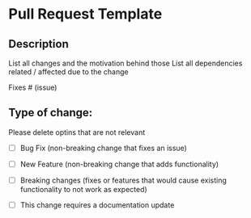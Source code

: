 # Pull Request Template

## Description
List all changes and the motivation behind those
List all dependencies related / affected due to the change

Fixes # (issue)

## Type of change:
Please delete optins that are not relevant

- [ ] Bug Fix (non-breaking change that fixes an issue)
- [ ] New Feature (non-breaking change that adds functionality)
- [ ] Breaking changes (fixes or features that would cause existing functionality to not work as expected)
- [ ] This change requires a documentation update

